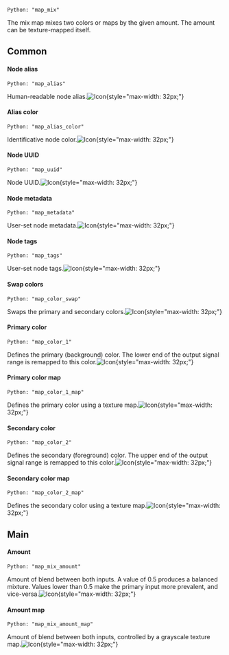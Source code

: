 `Python: "map_mix"`

The mix map mixes two colors or maps by the given amount. The amount can be texture-mapped itself.
## Common

#### Node alias
`Python: "map_alias"`

Human-readable node alias.![Icon](map_mix_swatch.png "Icon"){style="max-width: 32px;"}


#### Alias color
`Python: "map_alias_color"`

Identificative node color.![Icon](map_mix_swatch.png "Icon"){style="max-width: 32px;"}


#### Node UUID
`Python: "map_uuid"`

Node UUID.![Icon](map_mix_swatch.png "Icon"){style="max-width: 32px;"}


#### Node metadata
`Python: "map_metadata"`

User-set node metadata.![Icon](map_mix_swatch.png "Icon"){style="max-width: 32px;"}


#### Node tags
`Python: "map_tags"`

User-set node tags.![Icon](map_mix_swatch.png "Icon"){style="max-width: 32px;"}


#### Swap colors
`Python: "map_color_swap"`

Swaps the primary and secondary colors.![Icon](map_mix_swatch.png "Icon"){style="max-width: 32px;"}


#### Primary color
`Python: "map_color_1"`

Defines the primary (background) color. The lower end of the output signal range is remapped to this color.![Icon](map_mix_swatch.png "Icon"){style="max-width: 32px;"}


#### Primary color map
`Python: "map_color_1_map"`

Defines the primary color using a texture map.![Icon](map_mix_swatch.png "Icon"){style="max-width: 32px;"}


#### Secondary color
`Python: "map_color_2"`

Defines the secondary (foreground) color. The upper end of the output signal range is remapped to this color.![Icon](map_mix_swatch.png "Icon"){style="max-width: 32px;"}


#### Secondary color map
`Python: "map_color_2_map"`

Defines the secondary color using a texture map.![Icon](map_mix_swatch.png "Icon"){style="max-width: 32px;"}


## Main

#### Amount
`Python: "map_mix_amount"`

Amount of blend between both inputs. A value of 0.5 produces a balanced mixture. Values lower than 0.5 make the primary input more prevalent, and vice-versa.![Icon](map_mix_swatch.png "Icon"){style="max-width: 32px;"}


#### Amount map
`Python: "map_mix_amount_map"`

Amount of blend between both inputs, controlled by a grayscale texture map.![Icon](map_mix_swatch.png "Icon"){style="max-width: 32px;"}


